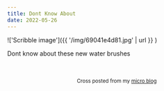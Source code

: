 ```yaml
---
title: Dont Know About
date: 2022-05-26
---
```

!['Scribble image']({{ '/img/69041e4d81.jpg' | url }} )
<br>
<p>Dont know about these new water brushes</p>

<br>
<br>
<center><small>Cross posted from my <a href='http://micro.blog/joshnicholas'>micro blog</a></small></center>
<br>
    